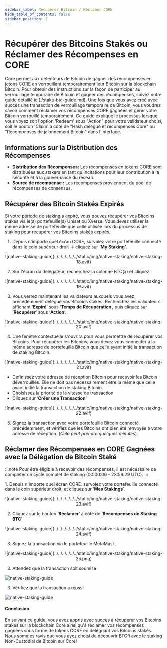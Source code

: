 ```yaml
---
sidebar_label: Récupérer Bitcoin / Réclamer CORE
hide_table_of_contents: false
sidebar_position: 2
---
```


# Récupérer des Bitcoins Stakés ou Réclamer des Récompenses en CORE

Core permet aux détenteurs de Bitcoin de gagner des récompenses en jetons CORE en verrouillant temporairement leur Bitcoin sur la blockchain Bitcoin. Pour obtenir des instructions sur la façon de participer au verrouillage temporaire de Bitcoin et gagner des récompenses, suivez notre guide détaillé ici(./stake-btc-guide.md).
Une fois que vous avez créé avec succès une transaction de verrouillage temporaire de Bitcoin, vous voudrez savoir comment réclamer vos récompenses CORE gagnées et gérer votre Bitcoin verrouillé temporairement. Ce guide explique le processus lorsque vous voyez soit l'option 'Redeem' sous "Action" pour votre validateur choisi, soit le bouton 'Claim' à côté de "Hash délégué et récompenses Core" ou "Récompenses de jalonnement Bitcoin" dans l'interface.

## Informations sur la Distribution des Récompenses

- **Distribution des Récompenses:** Les récompenses en tokens CORE sont distribuées aux stakers en tant qu'incitations pour leur contribution à la sécurité et à la gouvernance du réseau.
- **Source de récompense :** Les récompenses proviennent du pool de récompenses de consensus.

## Récupérer des Bitcoin Stakés Expirés

Si votre période de staking a expiré, vous pouvez récupérer vos Bitcoins stakés via le(s) portefeuille(s) Unisat ou Xverse. Vous devez utiliser la même adresse de portefeuille que celle utilisée lors du processus de staking pour récupérer vos Bitcoins stakés expirés.

1. Depuis n'importe quel écran CORE, survolez votre portefeuille connecté dans le coin supérieur droit → cliquez sur **‘My Staking’**.

<p align="center">
![native-staking-guide](../../../../../../static/img/native-staking/native-staking-18.avif)
</p>

2. Sur l'écran du délégateur, recherchez la colonne BTC(x) et cliquez.

<p align="center">
![native-staking-guide](../../../../../../static/img/native-staking/native-staking-19.avif)
</p>

3. Vous verrez maintenant les validateurs auxquels vous avez précédemment délégué vos Bitcoins stakés. Recherchez les validateurs affichant ‘**Expiré**‘ sous ‘**Temps de Récupération**‘, puis cliquez sur ‘**Récupérer**‘ sous ‘**Action**‘.

<p align="center">
![native-staking-guide](../../../../../../static/img/native-staking/native-staking-20.avif)
</p>

4. Une fenêtre contextuelle s'ouvrira pour vous permettre de récupérer vos Bitcoins. Pour récupérer les Bitcoins, vous devez vous connecter à la même adresse de portefeuille Bitcoin que celle ayant initié la transaction de staking Bitcoin.

<p align="center">
![native-staking-guide](../../../../../../static/img/native-staking/native-staking-21.avif)
</p>

- Définissez votre adresse de réception Bitcoin pour recevoir les Bitcoin déverrouillés. Elle ne doit pas nécessairement être la même que celle ayant initié la transaction de staking Bitcoin.
- Choisissez la priorité de la vitesse de transaction
- Cliquez sur ‘**Créer une Transaction**’

<p align="center">
![native-staking-guide](../../../../../../static/img/native-staking/native-staking-22.avif)
</p>

5. Signez la transaction avec votre portefeuille Bitcoin connecté précédemment, et vérifiez que les Bitcoins ont bien été renvoyés à votre adresse de réception. (_Cela peut prendre quelques minutes_).

## Réclamer des Récompenses en CORE Gagnées avec la Délégation de Bitcoin Staké

:::note
Pour être éligible à recevoir des récompenses, il est nécessaire de compléter un cycle complet de staking (00:00:00 - 23:59:29 UTC).
:::

1\. Depuis n'importe quel écran CORE, survolez votre portefeuille connecté dans le coin supérieur droit, et cliquez sur ‘**Mes Stakings**’.

<p align="center">
![native-staking-guide](../../../../../../static/img/native-staking/native-staking-23.avif)
</p>

2. Cliquez sur le bouton ‘**Réclamer**’ à côté de ‘**Récompenses de Staking BTC**’

<p align="center">
![native-staking-guide](../../../../../../static/img/native-staking/native-staking-24.avif)
</p>

3. Signez la transaction via le portefeuille MetaMask.

<p align="center" style={{zoom:"60%"}}>
![native-staking-guide](../../../../../../static/img/native-staking/native-staking-25.png)
</p>

3. Attendez que la transaction soit soumise

![native-staking-guide](../../../../../../static/img/native-staking/native-staking-26.avif)

3. Vérifiez que la transaction a réussi

![native-staking-guide](../../../../../../static/img/native-staking/native-staking-27.avif)

#### Conclusion

En suivant ce guide, vous avez appris avec succès à récupérer vos Bitcoins stakés sur la blockchain Core ainsi qu'à réclamer vos récompenses gagnées sous forme de tokens CORE en déléguant vos Bitcoins stakés. Nous sommes ravis que vous ayez choisi de découvrir BTCfi avec le staking Non-Custodial de Bitcoin sur Core!
